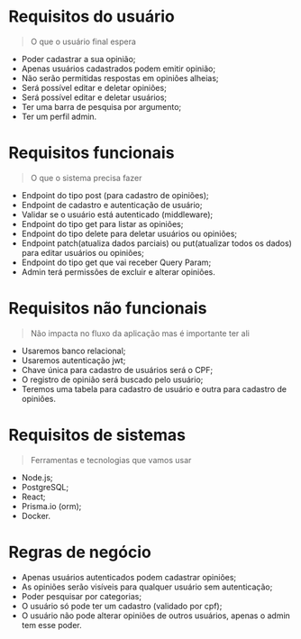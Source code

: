 # Requisitos do usuário
>O que o usuário final espera
- Poder cadastrar a sua opinião;
- Apenas usuários cadastrados podem emitir opinião;
- Não serão permitidas respostas em opiniões alheias;
- Será possível editar e deletar opiniões;
- Será possível editar e deletar usuários;
- Ter uma barra de pesquisa por argumento;
- Ter um perfil admin.
# Requisitos funcionais
>O que o sistema precisa fazer
- Endpoint do tipo post (para cadastro de opiniões);
- Endpoint de cadastro e autenticação de usuário;
- Validar se o usuário está autenticado (middleware);
- Endpoint do tipo get para listar as opiniões;
- Endpoint do tipo delete para deletar usuários ou opiniões;
- Endpoint patch(atualiza dados parciais) ou put(atualizar todos os dados) para editar usuários ou opiniões;
- Endpoint do tipo get que vai receber Query Param;
- Admin terá permissões de excluir e alterar opiniões.
# Requisitos não funcionais
>Não impacta no fluxo da aplicação mas é importante ter ali
- Usaremos banco relacional;
- Usaremos autenticação jwt;
- Chave única para cadastro de usuários será o CPF;
- O registro de opinião será buscado pelo usuário;
- Teremos uma tabela para cadastro de usuário e outra para cadastro de opiniões.
# Requisitos de sistemas
>Ferramentas e tecnologias que vamos usar
- Node.js;
- PostgreSQL;
- React;
- Prisma.io (orm);
- Docker.
# Regras de negócio
- Apenas usuários autenticados podem cadastrar opiniões;
- As opiniões serão visíveis para qualquer usuário sem autenticação;
- Poder pesquisar por categorias;
- O usuário só pode ter um cadastro (validado por cpf);
- O usuário não pode alterar opiniões de outros usuários, apenas o admin tem esse poder.

